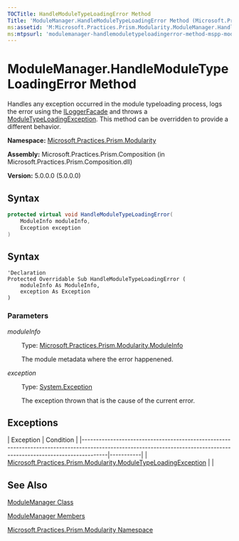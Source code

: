 ```yaml
---
TOCTitle: HandleModuleTypeLoadingError Method
Title: 'ModuleManager.HandleModuleTypeLoadingError Method (Microsoft.Practices.Prism.Modularity)'
ms:assetid: 'M:Microsoft.Practices.Prism.Modularity.ModuleManager.HandleModuleTypeLoadingError(Microsoft.Practices.Prism.Modularity.ModuleInfo,System.Exception)'
ms:mtpsurl: 'modulemanager-handlemoduletypeloadingerror-method-mspp-modularity.md'
---
```


# ModuleManager.HandleModuleTypeLoadingError Method 

Handles any exception occurred in the module typeloading process, logs the error using the [ILoggerFacade](iloggerfacade-interface-mspp-logging) and throws a [ModuleTypeLoadingException](moduletypeloadingexception-class-mspp-modularity). This method can be overridden to provide a different behavior.

**Namespace:** [Microsoft.Practices.Prism.Modularity](mspp-modularity-namespace)

**Assembly:** Microsoft.Practices.Prism.Composition (in Microsoft.Practices.Prism.Composition.dll)

**Version:** 5.0.0.0 (5.0.0.0)

## Syntax

```C#
protected virtual void HandleModuleTypeLoadingError(
	ModuleInfo moduleInfo,
	Exception exception
)
```

## Syntax

```VB
'Declaration
Protected Overridable Sub HandleModuleTypeLoadingError ( 
	moduleInfo As ModuleInfo,
	exception As Exception
)
```
### Parameters

*moduleInfo*

&nbsp;&nbsp;&nbsp;&nbsp;&nbsp;&nbsp;&nbsp;&nbsp;Type: [Microsoft.Practices.Prism.Modularity.ModuleInfo](moduleinfo-class-mspp-modularity)

&nbsp;&nbsp;&nbsp;&nbsp;&nbsp;&nbsp;&nbsp;&nbsp;The module metadata where the error happenened.

*exception*

&nbsp;&nbsp;&nbsp;&nbsp;&nbsp;&nbsp;&nbsp;&nbsp;Type: [System.Exception](http://msdn.microsoft.com/en-us/library/c18k6c59)

&nbsp;&nbsp;&nbsp;&nbsp;&nbsp;&nbsp;&nbsp;&nbsp;The exception thrown that is the cause of the current error.

## Exceptions

<span id="exceptionsToggle"></span>
| Exception                                                                                                                                                           | Condition |
|---------------------------------------------------------------------------------------------------------------------------------------------------------------------|-----------|
| [Microsoft.Practices.Prism.Modularity.ModuleTypeLoadingException](moduletypeloadingexception-class-mspp-modularity) |           |

## See Also

[ModuleManager Class](modulemanager-class-mspp-modularity)

[ModuleManager Members](modulemanager-members-mspp-modularity)

[Microsoft.Practices.Prism.Modularity Namespace](mspp-modularity-namespace)
